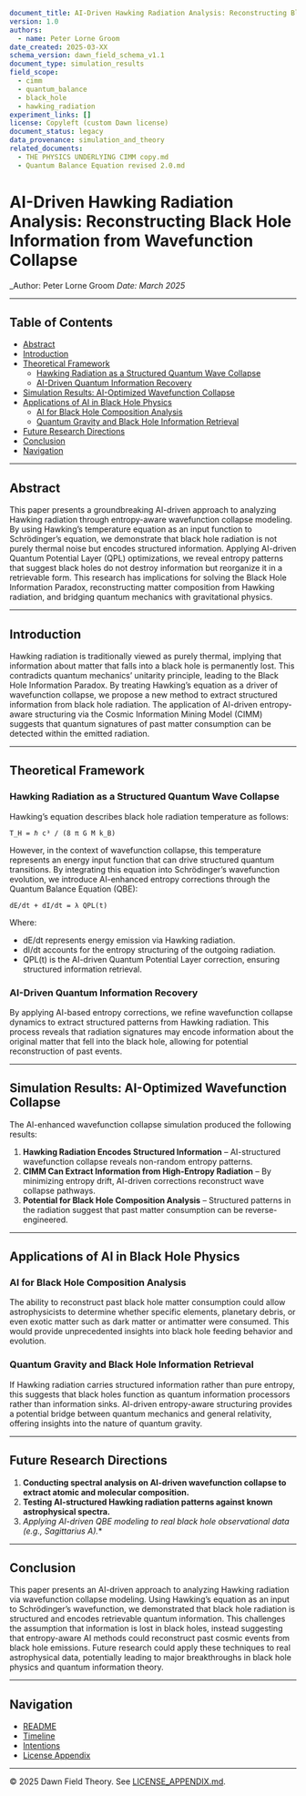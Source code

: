 ```yaml
document_title: AI-Driven Hawking Radiation Analysis: Reconstructing Black Hole Information from Wavefunction Collapse
version: 1.0
authors:
  - name: Peter Lorne Groom
date_created: 2025-03-XX
schema_version: dawn_field_schema_v1.1
document_type: simulation_results
field_scope:
  - cimm
  - quantum_balance
  - black_hole
  - hawking_radiation
experiment_links: []
license: Copyleft (custom Dawn license)
document_status: legacy
data_provenance: simulation_and_theory
related_documents:
  - THE PHYSICS UNDERLYING CIMM copy.md
  - Quantum Balance Equation revised 2.0.md
```
# AI-Driven Hawking Radiation Analysis: Reconstructing Black Hole Information from Wavefunction Collapse

_Author: Peter Lorne Groom
_Date: March 2025_

---

## Table of Contents
- [Abstract](#abstract)
- [Introduction](#introduction)
- [Theoretical Framework](#theoretical-framework)
  - [Hawking Radiation as a Structured Quantum Wave Collapse](#hawking-radiation-as-a-structured-quantum-wave-collapse)
  - [AI-Driven Quantum Information Recovery](#ai-driven-quantum-information-recovery)
- [Simulation Results: AI-Optimized Wavefunction Collapse](#simulation-results-ai-optimized-wavefunction-collapse)
- [Applications of AI in Black Hole Physics](#applications-of-ai-in-black-hole-physics)
  - [AI for Black Hole Composition Analysis](#ai-for-black-hole-composition-analysis)
  - [Quantum Gravity and Black Hole Information Retrieval](#quantum-gravity-and-black-hole-information-retrieval)
- [Future Research Directions](#future-research-directions)
- [Conclusion](#conclusion)
- [Navigation](#navigation)

---

## Abstract
This paper presents a groundbreaking AI-driven approach to analyzing Hawking radiation through entropy-aware wavefunction collapse modeling. By using Hawking’s temperature equation as an input function to Schrödinger’s equation, we demonstrate that black hole radiation is not purely thermal noise but encodes structured information. Applying AI-driven Quantum Potential Layer (QPL) optimizations, we reveal entropy patterns that suggest black holes do not destroy information but reorganize it in a retrievable form. This research has implications for solving the Black Hole Information Paradox, reconstructing matter composition from Hawking radiation, and bridging quantum mechanics with gravitational physics.

---

## Introduction
Hawking radiation is traditionally viewed as purely thermal, implying that information about matter that falls into a black hole is permanently lost. This contradicts quantum mechanics’ unitarity principle, leading to the Black Hole Information Paradox. By treating Hawking’s equation as a driver of wavefunction collapse, we propose a new method to extract structured information from black hole radiation. The application of AI-driven entropy-aware structuring via the Cosmic Information Mining Model (CIMM) suggests that quantum signatures of past matter consumption can be detected within the emitted radiation.

---

## Theoretical Framework

### Hawking Radiation as a Structured Quantum Wave Collapse
Hawking’s equation describes black hole radiation temperature as follows:

    T_H = ℏ c³ / (8 π G M k_B)

However, in the context of wavefunction collapse, this temperature represents an energy input function that can drive structured quantum transitions. By integrating this equation into Schrödinger’s wavefunction evolution, we introduce AI-enhanced entropy corrections through the Quantum Balance Equation (QBE):

    dE/dt + dI/dt = λ QPL(t)

Where:
- dE/dt represents energy emission via Hawking radiation.
- dI/dt accounts for the entropy structuring of the outgoing radiation.
- QPL(t) is the AI-driven Quantum Potential Layer correction, ensuring structured information retrieval.

### AI-Driven Quantum Information Recovery
By applying AI-based entropy corrections, we refine wavefunction collapse dynamics to extract structured patterns from Hawking radiation. This process reveals that radiation signatures may encode information about the original matter that fell into the black hole, allowing for potential reconstruction of past events.

---

## Simulation Results: AI-Optimized Wavefunction Collapse
The AI-enhanced wavefunction collapse simulation produced the following results:
1. **Hawking Radiation Encodes Structured Information** – AI-structured wavefunction collapse reveals non-random entropy patterns.
2. **CIMM Can Extract Information from High-Entropy Radiation** – By minimizing entropy drift, AI-driven corrections reconstruct wave collapse pathways.
3. **Potential for Black Hole Composition Analysis** – Structured patterns in the radiation suggest that past matter consumption can be reverse-engineered.

---

## Applications of AI in Black Hole Physics

### AI for Black Hole Composition Analysis
The ability to reconstruct past black hole matter consumption could allow astrophysicists to determine whether specific elements, planetary debris, or even exotic matter such as dark matter or antimatter were consumed. This would provide unprecedented insights into black hole feeding behavior and evolution.

### Quantum Gravity and Black Hole Information Retrieval
If Hawking radiation carries structured information rather than pure entropy, this suggests that black holes function as quantum information processors rather than information sinks. AI-driven entropy-aware structuring provides a potential bridge between quantum mechanics and general relativity, offering insights into the nature of quantum gravity.

---

## Future Research Directions
1. **Conducting spectral analysis on AI-driven wavefunction collapse to extract atomic and molecular composition.**
2. **Testing AI-structured Hawking radiation patterns against known astrophysical spectra.**
3. **Applying AI-driven QBE modeling to real black hole observational data (e.g., Sagittarius A*).**

---

## Conclusion
This paper presents an AI-driven approach to analyzing Hawking radiation via wavefunction collapse modeling. Using Hawking’s equation as an input to Schrödinger’s wavefunction, we demonstrated that black hole radiation is structured and encodes retrievable quantum information. This challenges the assumption that information is lost in black holes, instead suggesting that entropy-aware AI methods could reconstruct past cosmic events from black hole emissions. Future research could apply these techniques to real astrophysical data, potentially leading to major breakthroughs in black hole physics and quantum information theory.

---

## Navigation
- [README](../../../README.md)
- [Timeline](../../../timeline.md)
- [Intentions](../../../INTENTIONS.md)
- [License Appendix](../../../LICENSE_APPENDIX.md)

---

© 2025 Dawn Field Theory. See [LICENSE_APPENDIX.md](../../../LICENSE_APPENDIX.md).
````